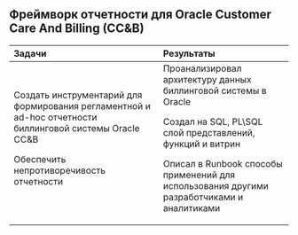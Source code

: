 ## Фреймворк отчетности для Oracle Customer Care And Billing (CC&B) 

| Задачи                   | Результаты |
| :-------------------- | :--------------------- |
| Создать инструментарий для формирования регламентной и ad-hoc отчетности биллинговой системы Oracle CC&amp;B <P><P> Обеспечить непротиворечивость отчетности  |  Проанализировал архитектуру данных биллинговой системы в Oracle  <P><P> Создал на SQL, PL\SQL слой представлений, функций и витрин <P><P> Описал в Runbook способы применений для использования другими разработчиками и аналитиками  |



